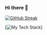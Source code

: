 ### Hi there 👋

[![GitHub Streak](https://streak-stats.demolab.com?user=thatsleepyman&theme=catppuccin-mocha&date_format=j%20M%5B%20Y%5D)](https://git.io/streak-stats)

[![My Tech Stack](https://github-readme-tech-stack.vercel.app/api/cards?lineCount=1&theme=catppuccin_mocha&bg=%231e1e2e&badge=%23181825&border=%236c7086&titleColor=%2394e2d5)]

